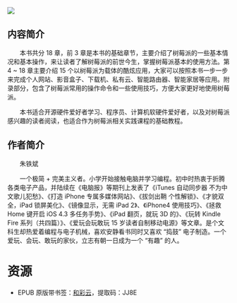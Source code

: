 ![](http://img3m9.ddimg.cn/43/19/23795089-1_u_2.jpg)

## 内容简介

　　本书共分 18 章，前 3 章是本书的基础章节，主要介绍了树莓派的一些基本情况和基本操作，来让读者了解树莓派的前世今生，掌握树莓派基本的使用方法。第 4 ~ 18 章主要介绍 15 个以树莓派为载体的酷炫应用，大家可以按照本书一步一步来完成个人网站、影音盒子、下载机、私有云、智能路由器、智能家居等应用。附录部分，包含了树莓派常用的操作命令和一些使用技巧，方便大家更好地使用树莓派。

　　本书适合开源硬件爱好者学习、程序员、计算机软硬件爱好者，以及对树莓派感兴趣的读者阅读，也适合作为树莓派相关实践课程的基础教程。

## 作者简介

　　朱铁斌

　　一个极简 + 完美主义者。小学开始接触电脑并学习编程。初中时热衷于折腾各类电子产品，并陆续在《电脑报》等期刊上发表了《iTunes 自动同步器 不为中文歌儿犯愁》、《打造 iPhone 专属多媒体网站》、《拔剑出鞘 个性解锁》、《才貌双全，iPad 锁屏美化》、《镜像显示，无需 iPad 2》、《iPhone4 使用技巧》、《拯救 Home 键开启 iOS 4.3 多任务手势》、《iPad 翻页，就玩 3D 的》、《玩转 Kindle Fire 系列（共四篇）》、《爱玩会玩敢玩 15 岁读者自制移动电源》等文章。是个文科生却热爱着编程与电子机械，喜欢安静看书同时又喜欢 “捣鼓” 电子制造。一个爱玩、会玩、敢玩的家伙，立志有朝一日成为一个 “有趣” 的人。

# 资源

* EPUB 原版带书签：[和彩云](http://caiyun.feixin.10086.cn/dl/0n5CrP6QWy1sn)，提取码：JJ8E
